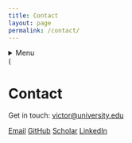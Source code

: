 ```yaml
---
title: Contact
layout: page
permalink: /contact/
---
```

<details>
<summary>Menu</summary>

[Home](/)
[About](/about/)
[Tutorials](/tutorials/)
[Publications](/publications/)
[Contact](/contact/)

</details>
(

# Contact

Get in touch: victor@university.edu

[Email](mailto:victor@university.edu) [GitHub](https://github.com/Ongevic) [Scholar](https://scholar.google.com) [LinkedIn](https://linkedin.com)
